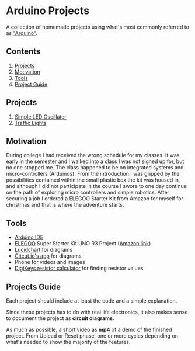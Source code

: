 # Arduino Projects
 
A collection of homemade projects using what's most commonly referred to as ["Arduino"](https://www.arduino.cc/en/guide/introduction).

## Contents

1. [Projects](#project)
1. [Motivation](#motivation)
1. [Tools](#tools)
1. [Project Guide](#project-guide)

## Projects

1. [Simple LED Oscillator](./projects/simple-led-oscillator/simple-led-oscillator.md)
1. [Traffic Lights](./projects/traffic-lights/traffic-lights.md)

## Motivation

During college I had received the wrong schedule for my classes. It was early in the semester and I walked into a class I was not signed up for, but no one stopped me. The class happened to be on 
integrated systems and micro-controllers (Arduinos). From the introduction I was gripped by the possibilities contained within the small plastic box the kit was housed in, and although I did not participate
in the course I swore to one day continue on the path of exploring micro controllers and simple robotics. After securing a job I ordered a ELEGOO Starter Kit from Amazon for myself for christmas and that is where the adventure starts.

## Tools

- [Arduino IDE](https://www.arduino.cc/en/Main/Software)
- [ELEGOO](https://www.elegoo.com) Super Starter Kit UNO R3 Project ([Amazon link](https://www.amazon.com/ELEGOO-Project-Tutorial-Controller-Projects/dp/B01D8KOZF4))
- [Lucidchart](https://www.lucidchart.com) for diagrams
- [Citcut.io's app](https://www.circuito.io/app) for diagrams
- Phone for videos and images
- [DigiKeys resistor calculator](https://www.digikey.com/en/resources/conversion-calculators/conversion-calculator-resistor-color-code-4-band) for finding resistor values


## Projects Guide

Each project should include at least the code and a simple explanation. 

Since these projects has to do with real life electronics, it also makes sense to document the project as **circuit diagrams**.

As much as possible, a short video as **mp4** of a demo of the finished project. From Uplead or Reset phase, one or more cycles depending on what's needed to show the majority of the features.